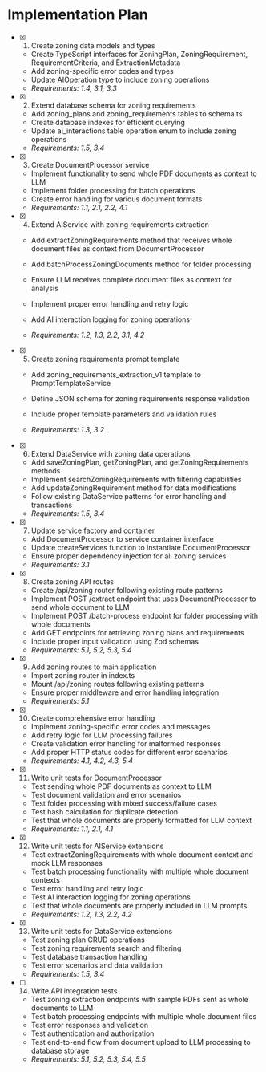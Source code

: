 # Implementation Plan

- [x] 1. Create zoning data models and types
  - Create TypeScript interfaces for ZoningPlan, ZoningRequirement, RequirementCriteria, and ExtractionMetadata
  - Add zoning-specific error codes and types
  - Update AIOperation type to include zoning operations
  - _Requirements: 1.4, 3.1, 3.3_

- [x] 2. Extend database schema for zoning requirements
  - Add zoning_plans and zoning_requirements tables to schema.ts
  - Create database indexes for efficient querying
  - Update ai_interactions table operation enum to include zoning operations
  - _Requirements: 1.5, 3.4_

- [x] 3. Create DocumentProcessor service
  - Implement functionality to send whole PDF documents as context to LLM
  - Implement folder processing for batch operations
  - Create error handling for various document formats
  - _Requirements: 1.1, 2.1, 2.2, 4.1_




- [x] 4. Extend AIService with zoning requirements extraction
  - Add extractZoningRequirements method that receives whole document files as context from DocumentProcessor
  - Add batchProcessZoningDocuments method for folder processing
  - Ensure LLM receives complete document files as context for analysis
  - Implement proper error handling and retry logic


  - Add AI interaction logging for zoning operations
  - _Requirements: 1.2, 1.3, 2.2, 3.1, 4.2_

- [x] 5. Create zoning requirements prompt template
  - Add zoning_requirements_extraction_v1 template to PromptTemplateService
  - Define JSON schema for zoning requirements response validation
  - Include proper template parameters and validation rules


  - _Requirements: 1.3, 3.2_

- [x] 6. Extend DataService with zoning data operations
  - Add saveZoningPlan, getZoningPlan, and getZoningRequirements methods
  - Implement searchZoningRequirements with filtering capabilities
  - Add updateZoningRequirement method for data modifications
  - Follow existing DataService patterns for error handling and transactions
  - _Requirements: 1.5, 3.4_



- [x] 7. Update service factory and container
  - Add DocumentProcessor to service container interface
  - Update createServices function to instantiate DocumentProcessor
  - Ensure proper dependency injection for all zoning services
  - _Requirements: 3.1_

- [x] 8. Create zoning API routes
  - Create /api/zoning router following existing route patterns
  - Implement POST /extract endpoint that uses DocumentProcessor to send whole document to LLM
  - Implement POST /batch-process endpoint for folder processing with whole documents
  - Add GET endpoints for retrieving zoning plans and requirements
  - Include proper input validation using Zod schemas
  - _Requirements: 5.1, 5.2, 5.3, 5.4_

- [x] 9. Add zoning routes to main application
  - Import zoning router in index.ts
  - Mount /api/zoning routes following existing patterns
  - Ensure proper middleware and error handling integration
  - _Requirements: 5.1_

- [x] 10. Create comprehensive error handling
  - Implement zoning-specific error codes and messages
  - Add retry logic for LLM processing failures
  - Create validation error handling for malformed responses
  - Add proper HTTP status codes for different error scenarios
  - _Requirements: 4.1, 4.2, 4.3, 5.4_

- [x] 11. Write unit tests for DocumentProcessor


  - Test sending whole PDF documents as context to LLM
  - Test document validation and error scenarios
  - Test folder processing with mixed success/failure cases
  - Test hash calculation for duplicate detection
  - Test that whole documents are properly formatted for LLM context
  - _Requirements: 1.1, 2.1, 4.1_

- [x] 12. Write unit tests for AIService extensions


  - Test extractZoningRequirements with whole document context and mock LLM responses
  - Test batch processing functionality with multiple whole document contexts
  - Test error handling and retry logic
  - Test AI interaction logging for zoning operations
  - Test that whole documents are properly included in LLM prompts
  - _Requirements: 1.2, 1.3, 2.2, 4.2_

- [x] 13. Write unit tests for DataService extensions


  - Test zoning plan CRUD operations
  - Test zoning requirements search and filtering
  - Test database transaction handling
  - Test error scenarios and data validation
  - _Requirements: 1.5, 3.4_

- [ ] 14. Write API integration tests



  - Test zoning extraction endpoints with sample PDFs sent as whole documents to LLM
  - Test batch processing endpoints with multiple whole document files
  - Test error responses and validation
  - Test authentication and authorization
  - Test end-to-end flow from document upload to LLM processing to database storage
  - _Requirements: 5.1, 5.2, 5.3, 5.4, 5.5_